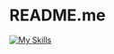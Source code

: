 # README.me

[![My Skills](https://skillicons.dev/icons?i=python,nodejs,discord,dbdf&perline=3)](https://skillicons.dev)
